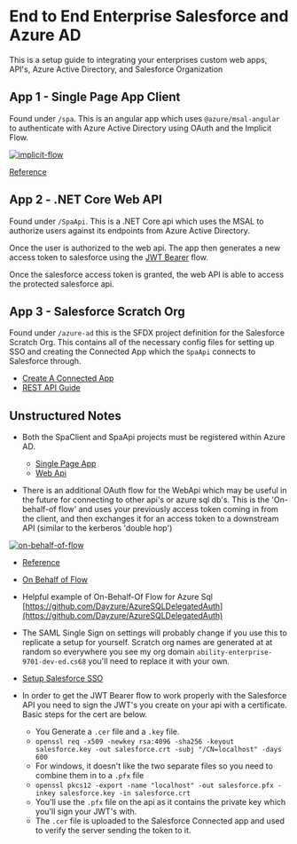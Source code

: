 # End to End Enterprise Salesforce and Azure AD

This is a setup guide to integrating your enterprises custom web apps, API's, Azure Active Directory, and Salesforce Organization

## App 1 - Single Page App Client

Found under `/spa`. This is an angular app which uses `@azure/msal-angular` to authenticate with Azure Active Directory using OAuth and the Implicit Flow.

<a href="https://docs.microsoft.com/en-us/azure/active-directory/develop/media/tutorial-v2-angular/diagram-auth-flow-spa-angular.svg" rel="implicit-flow">![implicit-flow](https://docs.microsoft.com/en-us/azure/active-directory/develop/media/tutorial-v2-angular/diagram-auth-flow-spa-angular.svg)

[Reference](https://docs.microsoft.com/en-us/azure/active-directory/develop/tutorial-v2-angular)

## App 2 - .NET Core Web API

Found under `/SpaApi`. This is a .NET Core api which uses the MSAL to authorize users against its endpoints from Azure Active Directory.

Once the user is authorized to the web api.  The app then generates a new access token to salesforce using the [JWT Bearer](https://help.salesforce.com/articleView?id=remoteaccess_oauth_jwt_flow.htm&type=5) flow.

Once the salesforce access token is granted, the web API is able to access the protected salesforce api.

## App 3 - Salesforce Scratch Org

Found under `/azure-ad` this is the SFDX project definition for the Salesforce Scratch Org. This contains all of the necessary config files for setting up SSO and creating the Connected App which the `SpaApi` connects to Salesforce through.

- [Create A Connected App](https://help.salesforce.com/articleView?id=connected_app_create.htm&type=5)
- [REST API Guide](https://developer.salesforce.com/docs/atlas.en-us.api_rest.meta/api_rest/intro_what_is_rest_api.htm)


## Unstructured Notes
- Both the SpaClient and SpaApi projects must be registered within Azure AD.
    - [Single Page App](https://docs.microsoft.com/en-us/azure/active-directory/develop/scenario-spa-overview)
    - [Web Api](https://docs.microsoft.com/en-us/azure/active-directory/develop/scenario-protected-web-api-overview)
    
- There is an additional OAuth flow for the WebApi which may be useful in the future for connecting to other api's or azure sql db's.  This is the 'On-behalf-of flow' and uses your previously access token coming in from the client, and then exchanges it for an access token to a downstream API (similar to the kerberos 'double hop') 

<a href="https://docs.microsoft.com/en-us/azure/active-directory/develop/media/v2-oauth2-on-behalf-of-flow/protocols-oauth-on-behalf-of-flow.png" rel="on-behalf-of-flow">![on-behalf-of-flow](https://docs.microsoft.com/en-us/azure/active-directory/develop/media/v2-oauth2-on-behalf-of-flow/protocols-oauth-on-behalf-of-flow.png)

- [Reference](https://docs.microsoft.com/en-us/azure/active-directory/develop/scenario-web-api-call-api-overview)
- [On Behalf of Flow](https://docs.microsoft.com/en-us/azure/active-directory/develop/v2-oauth2-on-behalf-of-flow)

- Helpful example of On-Behalf-Of Flow for Azure Sql [https://github.com/Dayzure/AzureSQLDelegatedAuth](https://github.com/Dayzure/AzureSQLDelegatedAuth)
- The SAML Single Sign on settings will probably change if you use this to replicate a setup for yourself.  Scratch org names are generated at at random so everywhere you see my org domain `ability-enterprise-9701-dev-ed.cs68` you'll need to replace it with your own.
- [Setup Salesforce SSO](https://docs.microsoft.com/en-us/azure/active-directory/saas-apps/salesforce-tutorial)
- In order to get the JWT Bearer flow to work properly with the Salesforce API you need to sign the JWT's you create on your api with a certificate. Basic steps for the cert are below.
    - You Generate a `.cer` file and a `.key` file.
    - `openssl req -x509 -newkey rsa:4096 -sha256 -keyout salesforce.key -out salesforce.crt -subj "/CN=localhost" -days 600`
    - For windows, it doesn't like the two separate files so you need to combine them in to a `.pfx` file
    - `openssl pkcs12 -export -name "localhost" -out salesforce.pfx -inkey salesforce.key -in salesforce.crt`
    - You'll use the `.pfx` file on the api as it contains the private key which you'll sign your JWT's with.
    - The `.cer` file is uploaded to the Salesforce Connected app and used to verify the server sending the token to it.
